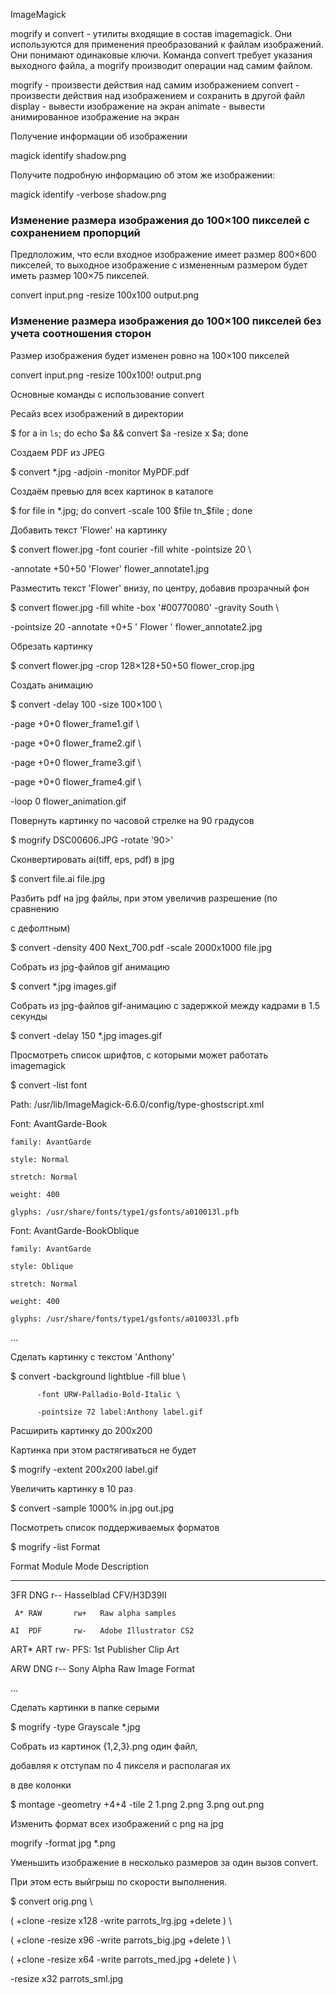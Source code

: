 ImageMagick 

mogrify и convert - утилиты входящие в состав imagemagick. Они используются для применения преобразований к файлам изображений. Они понимают одинаковые ключи. Команда convert требует указания выходного файла, а mogrify производит операции над самим файлом. 

mogrify - произвести действия над самим изображением 
convert - произвести действия над изображением и сохранить в другой файл 
display - вывести изображение на экран 
animate - вывести анимированное изображение на экран 

Получение информации об изображении

magick identify shadow.png

Получите подробную информацию об этом же изображении:

magick identify -verbose shadow.png

### Изменение размера изображения до 100×100 пикселей с сохранением пропорций

Предположим, что если входное изображение имеет размер 800×600 пикселей, то выходное изображение с измененным размером будет иметь размер 100×75 пикселей.

convert input.png -resize 100x100 output.png

### Изменение размера изображения до 100×100 пикселей без учета соотношения сторон

Размер изображения будет изменен ровно на 100×100 пикселей

convert input.png -resize 100x100\! output.png


Основные команды с использование convert



Ресайз всех изображений в директории

$ for a in `ls`; do echo $a && convert $a -resize <Width>x<Height> $a; done



Создаем PDF из JPEG

$ convert *.jpg -adjoin -monitor MyPDF.pdf



Создаём превью для всех картинок в каталоге

$ for file in *.jpg;  do convert -scale 100 $file tn_$file ; done



Добавить текст 'Flower' на картинку

$ convert flower.jpg -font courier -fill white -pointsize 20 \ 

   -annotate +50+50 'Flower' flower_annotate1.jpg



Разместить текст 'Flower' внизу, по центру, добавив прозрачный фон

$ convert flower.jpg -fill white -box '#00770080' -gravity South \

   -pointsize 20 -annotate +0+5 '   Flower   ' flower_annotate2.jpg



Обрезать картинку

$ convert flower.jpg -crop 128×128+50+50 flower_crop.jpg



Создать анимацию

$ convert -delay 100 -size 100×100 \

   -page +0+0 flower_frame1.gif \

   -page +0+0 flower_frame2.gif \

   -page +0+0 flower_frame3.gif \

   -page +0+0 flower_frame4.gif \

   -loop 0 flower_animation.gif



Повернуть картинку по часовой стрелке на 90 градусов

$ mogrify DSC00606.JPG -rotate '90>' 



Сконвертировать ai(tiff, eps, pdf) в jpg

$ convert file.ai file.jpg



Разбить pdf на jpg файлы, при этом увеличив разрешение (по сравнению

с дефолтным)



$ convert -density 400 Next_700.pdf  -scale 2000x1000  file.jpg



Собрать из jpg-файлов gif анимацию

$ convert *.jpg images.gif



Собрать из jpg-файлов gif-анимацию с задержкой между кадрами в 1.5 секунды



$ convert -delay 150 *.jpg images.gif



Просмотреть список шрифтов, с которыми может работать imagemagick

$ convert -list font



Path: /usr/lib/ImageMagick-6.6.0/config/type-ghostscript.xml

  Font: AvantGarde-Book

    family: AvantGarde

    style: Normal

    stretch: Normal

    weight: 400

    glyphs: /usr/share/fonts/type1/gsfonts/a010013l.pfb

  Font: AvantGarde-BookOblique

    family: AvantGarde

    style: Oblique

    stretch: Normal

    weight: 400

    glyphs: /usr/share/fonts/type1/gsfonts/a010033l.pfb

...



Сделать картинку с текстом 'Anthony'

$ convert -background lightblue -fill blue \

          -font URW-Palladio-Bold-Italic \

          -pointsize 72 label:Anthony label.gif



Расширить картинку до 200х200

Картинка при этом растягиваться не будет



$ mogrify -extent 200x200 label.gif



Увеличить картинку в 10 раз

$ convert -sample 1000% in.jpg out.jpg



Посмотреть список поддерживаемых форматов

$ mogrify -list Format



Format  Module    Mode  Description

-------------------------------------------------------------

   3FR  DNG       r--   Hasselblad CFV/H3D39II

     A* RAW       rw+   Raw alpha samples

    AI  PDF       rw-   Adobe Illustrator CS2

   ART* ART       rw-   PFS: 1st Publisher Clip Art

   ARW  DNG       r--   Sony Alpha Raw Image Format

...



Сделать картинки в папке серыми

$ mogrify -type Grayscale *.jpg



Собрать из картинок {1,2,3}.png один файл,

добавляя к отступам по 4 пикселя и располагая их

в две колонки



$ montage -geometry +4+4 -tile 2 1.png 2.png 3.png out.png



Изменить формат всех изображений с png на jpg

mogrify -format jpg *.png  



Уменьшить изображение в несколько размеров за один вызов convert.

При этом есть выйгрыш по скорости выполнения.



$ convert orig.png \

  \( +clone -resize x128  -write  parrots_lrg.jpg +delete \) \

  \( +clone -resize x96   -write  parrots_big.jpg +delete \) \

  \( +clone -resize x64   -write  parrots_med.jpg +delete \) \

  -resize x32           parrots_sml.jpg